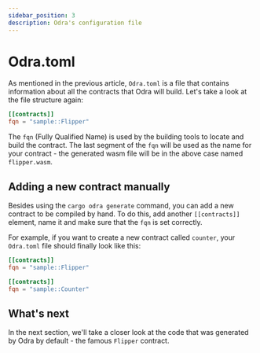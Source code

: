 ```yaml
---
sidebar_position: 3
description: Odra's configuration file
---
```


# Odra.toml

As mentioned in the previous article, `Odra.toml` is a file that contains information about all the contracts
that Odra will build. Let's take a look at the file structure again:

```toml
[[contracts]]
fqn = "sample::Flipper"
```

The `fqn` (Fully Qualified Name) is used by the building tools to locate and build the contract.
The last segment of the `fqn` will be used as the name for your contract - the generated wasm file will 
be in the above case named `flipper.wasm`.


## Adding a new contract manually

Besides using the `cargo odra generate` command, you can add a new contract to be compiled by hand.
To do this, add another `[[contracts]]` element, name it and make sure that the `fqn` is set correctly.

For example, if you want to create a new contract called `counter`, your `Odra.toml` file should finally
look like this:

```toml
[[contracts]]
fqn = "sample::Flipper"

[[contracts]]
fqn = "sample::Counter"
```

## What's next
In the next section, we'll take a closer look at the code that was generated by Odra by default - the famous
`Flipper` contract.
